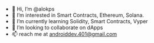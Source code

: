 - 👋 Hi, I’m @alokps
- 👀 I’m interested in Smart Contracts, Ethereum, Solana.
- 🌱 I’m currently learning Solidity, Smart Contracts, Vyper
- 💞️ I’m looking to collaborate on dApps
- 📫 reach me at androiddev.401@gmail.com

<!---
alokps/alokps is a ✨ special ✨ repository because its `README.md` (this file) appears on your GitHub profile.
You can click the Preview link to take a look at your changes.
--->
